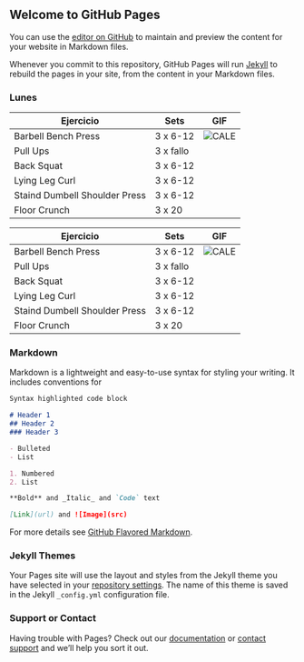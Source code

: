 ## Welcome to GitHub Pages

You can use the [editor on GitHub](https://github.com/CRangel99/CRangel99.github.io/edit/main/README.md) to maintain and preview the content for your website in Markdown files.

Whenever you commit to this repository, GitHub Pages will run [Jekyll](https://jekyllrb.com/) to rebuild the pages in your site, from the content in your Markdown files.

### Lunes

Ejercicio | Sets | GIF
------------ | -------------| ------------|
Barbell Bench Press | 3 x 6-12 | ![CALE](https://i.imgur.com/YfyE197.gif)
Pull Ups | 3 x fallo | 
Back Squat | 3 x 6-12 | 
Lying Leg Curl | 3 x 6-12 | 
Staind Dumbell Shoulder Press | 3 x 6-12 | 
Floor Crunch | 3 x 20 | 

Ejercicio | Sets | GIF
------------ | -------------| ------------|
Barbell Bench Press | 3 x 6-12 | ![CALE](https://i.imgur.com/YfyE197.gif)
Pull Ups | 3 x fallo | 
Back Squat | 3 x 6-12 | 
Lying Leg Curl | 3 x 6-12 | 
Staind Dumbell Shoulder Press | 3 x 6-12 | 
Floor Crunch | 3 x 20 | 

### Markdown

Markdown is a lightweight and easy-to-use syntax for styling your writing. It includes conventions for

```markdown
Syntax highlighted code block

# Header 1
## Header 2
### Header 3

- Bulleted
- List

1. Numbered
2. List

**Bold** and _Italic_ and `Code` text

[Link](url) and ![Image](src)
```

For more details see [GitHub Flavored Markdown](https://guides.github.com/features/mastering-markdown/).

### Jekyll Themes

Your Pages site will use the layout and styles from the Jekyll theme you have selected in your [repository settings](https://github.com/CRangel99/CRangel99.github.io/settings/pages). The name of this theme is saved in the Jekyll `_config.yml` configuration file.

### Support or Contact

Having trouble with Pages? Check out our [documentation](https://docs.github.com/categories/github-pages-basics/) or [contact support](https://support.github.com/contact) and we’ll help you sort it out.
